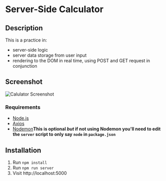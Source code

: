 # Server-Side Calculator

## Description

This is a practice in:
* server-side logic
* server data storage from user input
* rendering to the DOM in real time, using POST and GET request in conjunction


## Screenshot

![Calulator Screenshot](./images/Screenshot%202024-05-12%20at%209.27.13 PM.png)


### Requirements

- [Node.js](https://nodejs.org/en/)
- [Axios](https://axios-http.com/docs/intro)
- [Nodemon](https://www.npmjs.com/package/nodemon)**This is optional *but* if not using Nodemon you'll need to edit the `server` script to only say `node` in `package.json`**


## Installation

1. Run `npm install`
2. Run `npm run server`
3. Visit http://localhost:5000